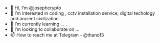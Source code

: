 - 👋 Hi, I’m @josephcrypto
- 👀 I’m interested in coding , cctv installation service, digital techology and ancient civilization.
- 🌱 I’m currently learning . . .
- 💞️ I’m looking to collaborate on ...
- 📫 How to reach me at Telegram - @thano13

<!---
josephcrypto/josephcrypto is a ✨ special ✨ repository because its `README.md` (this file) appears on your GitHub profile.
You can click the Preview link to take a look at your changes.
--->

